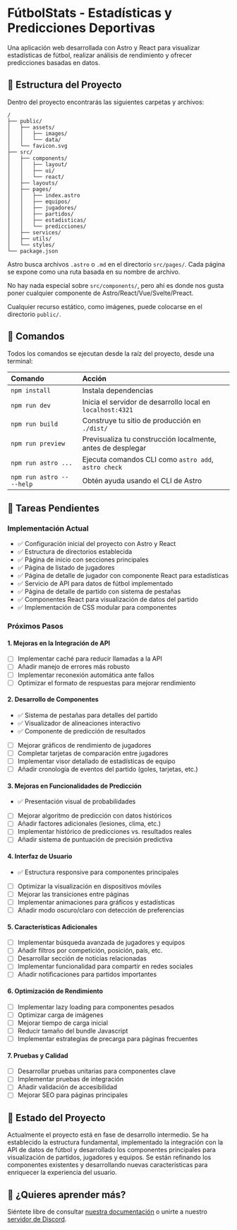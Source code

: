 # FútbolStats - Estadísticas y Predicciones Deportivas

Una aplicación web desarrollada con Astro y React para visualizar estadísticas de fútbol, realizar análisis de rendimiento y ofrecer predicciones basadas en datos.

## 🚀 Estructura del Proyecto

Dentro del proyecto encontrarás las siguientes carpetas y archivos:

```text
/
├── public/
│   ├── assets/
│   │   ├── images/
│   │   └── data/
│   └── favicon.svg
├── src/
│   ├── components/
│   │   ├── layout/
│   │   ├── ui/
│   │   └── react/
│   ├── layouts/
│   ├── pages/
│   │   ├── index.astro
│   │   ├── equipos/
│   │   ├── jugadores/
│   │   ├── partidos/
│   │   ├── estadisticas/
│   │   └── predicciones/
│   ├── services/
│   ├── utils/
│   └── styles/
└── package.json
```
Astro busca archivos `.astro` o `.md` en el directorio `src/pages/`. Cada página se expone como una ruta basada en su nombre de archivo.

No hay nada especial sobre `src/components/`, pero ahí es donde nos gusta poner cualquier componente de Astro/React/Vue/Svelte/Preact.

Cualquier recurso estático, como imágenes, puede colocarse en el directorio `public/`.

## 🧞 Comandos

Todos los comandos se ejecutan desde la raíz del proyecto, desde una terminal:

| Comando                   | Acción                                           |
| :------------------------ | :----------------------------------------------- |
| `npm install`             | Instala dependencias                             |
| `npm run dev`             | Inicia el servidor de desarrollo local en `localhost:4321` |
| `npm run build`           | Construye tu sitio de producción en `./dist/`    |
| `npm run preview`         | Previsualiza tu construcción localmente, antes de desplegar |
| `npm run astro ...`       | Ejecuta comandos CLI como `astro add`, `astro check` |
| `npm run astro -- --help` | Obtén ayuda usando el CLI de Astro               |

## 📝 Tareas Pendientes

### Implementación Actual
- ✅ Configuración inicial del proyecto con Astro y React
- ✅ Estructura de directorios establecida
- ✅ Página de inicio con secciones principales
- ✅ Página de listado de jugadores
- ✅ Página de detalle de jugador con componente React para estadísticas
- ✅ Servicio de API para datos de fútbol implementado
- ✅ Página de detalle de partido con sistema de pestañas
- ✅ Componentes React para visualización de datos del partido
- ✅ Implementación de CSS modular para componentes

### Próximos Pasos

#### 1. Mejoras en la Integración de API
- [ ] Implementar caché para reducir llamadas a la API
- [ ] Añadir manejo de errores más robusto
- [ ] Implementar reconexión automática ante fallos
- [ ] Optimizar el formato de respuestas para mejorar rendimiento

#### 2. Desarrollo de Componentes
- ✅ Sistema de pestañas para detalles del partido
- ✅ Visualizador de alineaciones interactivo
- ✅ Componente de predicción de resultados
- [ ] Mejorar gráficos de rendimiento de jugadores
- [ ] Completar tarjetas de comparación entre jugadores
- [ ] Implementar visor detallado de estadísticas de equipo
- [ ] Añadir cronología de eventos del partido (goles, tarjetas, etc.)

#### 3. Mejoras en Funcionalidades de Predicción
- ✅ Presentación visual de probabilidades
- [ ] Mejorar algoritmo de predicción con datos históricos
- [ ] Añadir factores adicionales (lesiones, clima, etc.)
- [ ] Implementar histórico de predicciones vs. resultados reales
- [ ] Añadir sistema de puntuación de precisión predictiva

#### 4. Interfaz de Usuario
- ✅ Estructura responsive para componentes principales
- [ ] Optimizar la visualización en dispositivos móviles
- [ ] Mejorar las transiciones entre páginas
- [ ] Implementar animaciones para gráficos y estadísticas
- [ ] Añadir modo oscuro/claro con detección de preferencias

#### 5. Características Adicionales
- [ ] Implementar búsqueda avanzada de jugadores y equipos
- [ ] Añadir filtros por competición, posición, país, etc.
- [ ] Desarrollar sección de noticias relacionadas
- [ ] Implementar funcionalidad para compartir en redes sociales
- [ ] Añadir notificaciones para partidos importantes

#### 6. Optimización de Rendimiento
- [ ] Implementar lazy loading para componentes pesados
- [ ] Optimizar carga de imágenes
- [ ] Mejorar tiempo de carga inicial
- [ ] Reducir tamaño del bundle Javascript
- [ ] Implementar estrategias de precarga para páginas frecuentes

#### 7. Pruebas y Calidad
- [ ] Desarrollar pruebas unitarias para componentes clave
- [ ] Implementar pruebas de integración
- [ ] Añadir validación de accesibilidad
- [ ] Mejorar SEO para páginas principales

## 🔄 Estado del Proyecto

Actualmente el proyecto está en fase de desarrollo intermedio. Se ha establecido la estructura fundamental, implementado la integración con la API de datos de fútbol y desarrollado los componentes principales para visualización de partidos, jugadores y equipos. Se están refinando los componentes existentes y desarrollando nuevas características para enriquecer la experiencia del usuario.

## 👀 ¿Quieres aprender más?

Siéntete libre de consultar [nuestra documentación](https://docs.astro.build) o unirte a nuestro [servidor de Discord](https://astro.build/chat).
